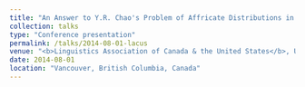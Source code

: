 ```yaml
---
title: "An Answer to Y.R. Chao's Problem of Affricate Distributions in Wú"
collection: talks
type: "Conference presentation"
permalink: /talks/2014-08-01-lacus
venue: "<b>Linguistics Association of Canada & the United States</b>, University of British Columbia"
date: 2014-08-01
location: "Vancouver, British Columbia, Canada"
---
```

